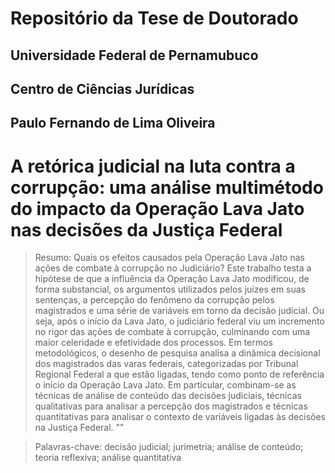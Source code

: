 # Repositório da Tese de Doutorado

## Universidade Federal de Pernamubuco
## Centro de Ciências Jurídicas

## Paulo Fernando de Lima Oliveira



# A retórica judicial na luta contra a corrupção: uma análise multimétodo do impacto da Operação Lava Jato nas decisões da Justiça Federal 

> Resumo: Quais os efeitos causados pela Operação Lava Jato nas ações de combate à corrupção no Judiciário? Este trabalho testa a hipótese de que a influência da Operação Lava Jato modificou, de forma substancial, os argumentos utilizados pelos juízes em suas sentenças, a percepção do fenômeno da corrupção pelos magistrados e uma série de variáveis em torno da decisão judicial. Ou seja, após o início da Lava Jato, o judiciário federal viu um incremento no rigor das ações de combate à corrupção, culminando com uma maior celeridade e efetividade dos processos. Em termos metodológicos, o desenho de pesquisa analisa a dinâmica decisional dos magistrados das varas federais, categorizadas por Tribunal Regional Federal a que estão ligadas, tendo como ponto de referência o início da Operação Lava Jato. Em particular, combinam-se as técnicas de análise de conteúdo das decisões judiciais, técnicas qualitativas para analisar a percepção dos magistrados e técnicas quantitativas para analisar o contexto de variáveis ligadas às decisões na Justiça Federal. ""

> Palavras-chave: decisão judicial; jurimetria; análise de conteúdo; teoria reflexiva; análise quantitativa 
